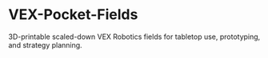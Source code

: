 # VEX-Pocket-Fields
3D-printable scaled-down VEX Robotics fields for tabletop use, prototyping, and strategy planning.
